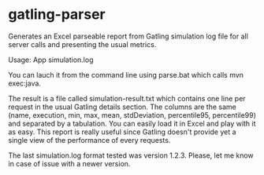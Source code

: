 gatling-parser
==============

Generates an Excel parseable report from Gatling simulation log file for all server calls and presenting the usual metrics.

Usage: App simulation.log

You can lauch it from the command line using parse.bat which calls mvn exec:java.

The result is a file called simulation-result.txt which contains one line per request in the usual Gatling details section. The columns are the same (name, execution, min, max, mean, stdDeviation, percentile95, percentile99) and separated by a tabulation. You can easily load it in Excel and play with it as easy. This report is really useful since Gatling doesn't provide yet a single view of the performance of every requests.

The last simulation.log format tested was version 1.2.3. Please, let me know in case of issue with a newer version.
